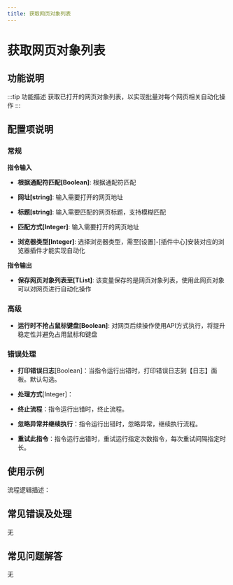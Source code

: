 ```yaml
---
title: 获取网页对象列表
---
```


# 获取网页对象列表

## 功能说明

:::tip 功能描述
获取已打开的网页对象列表，以实现批量对每个网页相关自动化操作
:::

## 配置项说明

### 常规

**指令输入**

- **根据通配符匹配[Boolean]**: 根据通配符匹配

- **网址[string]**: 输入需要打开的网页地址

- **标题[string]**: 输入需要匹配的网页标题，支持模糊匹配

- **匹配方式[Integer]**: 输入需要打开的网页地址

- **浏览器类型[Integer]**: 选择浏览器类型，需至[设置]-[插件中心]安装对应的浏览器插件才能实现自动化


**指令输出**

- **保存网页对象列表至[TList<TUiElement>]**: 该变量保存的是网页对象列表，使用此网页对象可以对网页进行自动化操作

### 高级

- **运行时不抢占鼠标键盘[Boolean]**: 对网页后续操作使用API方式执行，将提升稳定性并避免占用鼠标和键盘

### 错误处理

- **打印错误日志**[Boolean]：当指令运行出错时，打印错误日志到【日志】面板。默认勾选。

- **处理方式**[Integer]：

 - **终止流程**：指令运行出错时，终止流程。

 - **忽略异常并继续执行**：指令运行出错时，忽略异常，继续执行流程。

 - **重试此指令**：指令运行出错时，重试运行指定次数指令，每次重试间隔指定时长。

## 使用示例

流程逻辑描述：

## 常见错误及处理

无

## 常见问题解答

无

